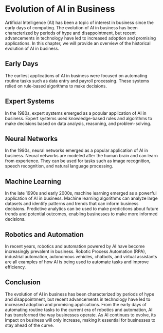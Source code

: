 Evolution of AI in Business
=============================================================================

Artificial Intelligence (AI) has been a topic of interest in business since the early days of computing. The evolution of AI in business has been characterized by periods of hype and disappointment, but recent advancements in technology have led to increased adoption and promising applications. In this chapter, we will provide an overview of the historical evolution of AI in business.

Early Days
----------

The earliest applications of AI in business were focused on automating routine tasks such as data entry and payroll processing. These systems relied on rule-based algorithms to make decisions.

Expert Systems
--------------

In the 1980s, expert systems emerged as a popular application of AI in business. Expert systems used knowledge-based rules and algorithms to make decisions based on data analysis, reasoning, and problem-solving.

Neural Networks
---------------

In the 1990s, neural networks emerged as a popular application of AI in business. Neural networks are modeled after the human brain and can learn from experience. They can be used for tasks such as image recognition, speech recognition, and natural language processing.

Machine Learning
----------------

In the late 1990s and early 2000s, machine learning emerged as a powerful application of AI in business. Machine learning algorithms can analyze large datasets and identify patterns and trends that can inform business decisions. Predictive analytics can be used to make predictions about future trends and potential outcomes, enabling businesses to make more informed decisions.

Robotics and Automation
-----------------------

In recent years, robotics and automation powered by AI have become increasingly prevalent in business. Robotic Process Automation (RPA), industrial automation, autonomous vehicles, chatbots, and virtual assistants are all examples of how AI is being used to automate tasks and improve efficiency.

Conclusion
----------

The evolution of AI in business has been characterized by periods of hype and disappointment, but recent advancements in technology have led to increased adoption and promising applications. From the early days of automating routine tasks to the current era of robotics and automation, AI has transformed the way businesses operate. As AI continues to evolve, its impact on business will only increase, making it essential for businesses to stay ahead of the curve.
